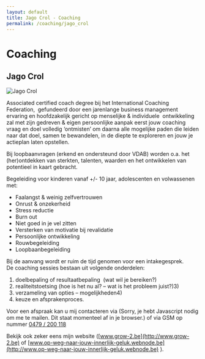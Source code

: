 ```yaml
---
layout: default
title: Jago Crol - Coaching
permalink: /coaching/jago_crol
---
```



# Coaching

## Jago Crol

<picture class="portret">
	<source srcset="/img/Jago_desktop_300x391.webp" media="(min-width: 769px)" type="image/webp">
	<source srcset="/img/Jago_desktop_300x391.jpg" media="(min-width: 769px)">
	<source srcset="/img/Jago_mobile_404x257.webp" type="image/webp">
	<img srcset="/img/Jago_mobile_404x257.jpg" alt="Jago Crol">
</picture>

Associated certified coach degree bij het International Coaching Federation,  gefundeerd door een jarenlange business management ervaring en hoofdzakelijk gericht op menselijke & individuele  ontwikkeling  zal met zijn gedreven & eigen persoonlijke aanpak eerst jouw coaching vraag en doel volledig ‘ontmisten’ om daarna alle mogelijke paden die leiden naar dat doel, samen te bewandelen, in de diepte te exploreren en jouw je actieplan laten opstellen.  

Bij loopbaanvragen (erkend en ondersteund door VDAB) worden o.a. het (her)ontdekken van sterkten, talenten, waarden en het ontwikkelen van potentieel in kaart gebracht.  

Begeleiding voor kinderen vanaf +/- 10 jaar, adolescenten en volwassenen met:

-	Faalangst & weinig zelfvertrouwen 
-	Onrust & onzekerheid 
-	Stress reductie 
-	Burn out 
-	Niet goed in je vel zitten 
-	Versterken van motivatie bij revalidatie 
-	Persoonlijke ontwikkeling 
-	Rouwbegeleiding 
-	Loopbaanbegeleiding 

Bij de aanvang wordt er ruim de tijd genomen voor een intakegesprek.   
De coaching sessies bestaan uit volgende onderdelen: 

1.	doelbepaling of resultaatbepaling  (wat wil je bereiken?) 
2.	realiteitstoetsing (hoe is het nu al? – wat is het probleem juist?)3)  
3.	verzameling van opties – mogelijkheden4)  
4.	keuze en afsprakenproces.   
	

Voor een afspraak kan u mij contacteren via (<script type="text/javascript" language="javascript">
<!--
// Email obfuscator script 2.1 by Tim Williams, University of Arizona
// Random encryption key feature by Andrew Moulden, Site Engineering Ltd
// This code is freeware provided these four comment lines remain intact
// A wizard to generate this code is at http://www.jottings.com/obfuscator/
{ coded = "pMQa.ndaE@Qda3-0.oL";key = "UNmrYSKMzTDgbcx5pEPI21dfFyXeu7Qon94wBA80VhvOsZLRCqaGJk3tH6Wjli";shift=coded.length;link="";for (i=0; i<coded.length; i++) {if (key.indexOf(coded.charAt(i))==-1) {ltr = coded.charAt(i);link += (ltr);}else {ltr = (key.indexOf(coded.charAt(i))-shift+key.length) % key.length;link += (key.charAt(ltr))}}document.write("<a href='mailto:"+link+"'>"+link+"</a>")}
//--></script><noscript>Sorry, je hebt Javascript nodig om me te mailen. Dit staat momenteel af in je browser.</noscript>) of via GSM op nummer <a href="tel:+32479200118" itemprop="telephone">0479 / 200 118</a>

Bekijk ook zeker eens mijn website ([www.grow-2.be](http://www.grow-2.be) of [www.op-weg-naar-jouw-innerlijk-geluk.webnode.be](http://www.op-weg-naar-jouw-innerlijk-geluk.webnode.be) ).

